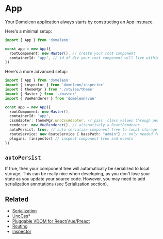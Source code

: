 # App

Your Domeleon application always starts by constructing an App instnace.

Here's a minimal setup:

```ts
import { App } from 'domeleon'

const app = new App({
  rootComponent: new Master(), // create your root component
  containerId: "app", // id of div your root component will live within  
})
```
Here's a more advanced setup:

```ts
import { App } from 'domeleon'
import { inspector } from 'domeleon/inspector'
import { themeMgr } from './styles/theme'
import { Master } from './master'
import { VueRenderer } from 'domeleon/vue'

const app = new App({
  rootComponent: new Master(), 
  containerId: "app",
  cssAdapter: themeMgr.unoCssAdapter, // pass .class values through per render
  renderer: new VueRenderer(), // altenatively a ReactRenderer
  autoPersist: true, // auto serialize component tree to local storage
  routeService: new RouteService { basePath: "admin"} // only needed for a custom base path
  plugins: [inspector] // inspect component tree and events
})
```

## `autoPersist`

If true, then your component tree will automatically be serialized to local storage. This can be really nice when developing, as you don't lose your state as you update your source code. However, you may need to add serialization annotations (see [Serialization](./serialization.md) section).

## Related

* [Serialization](./serialization.md)
* [UnoCss](./unocss.md)* 
* [Pluggable VDOM for React/Vue/Preact](./pluggable-vdom.md)
* [Routing](./docs/routing.md)
* [Inspector](./docs/inspector.md)